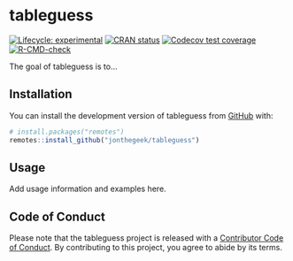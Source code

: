 
<!-- README.md is generated from README.Rmd. Please edit that file -->

# tableguess

<!-- badges: start -->

[![Lifecycle:
experimental](https://img.shields.io/badge/lifecycle-experimental-orange.svg)](https://lifecycle.r-lib.org/articles/stages.html#experimental)
[![CRAN
status](https://www.r-pkg.org/badges/version/tableguess)](https://CRAN.R-project.org/package=tableguess)
[![Codecov test
coverage](https://codecov.io/gh/jonthegeek/tableguess/branch/main/graph/badge.svg)](https://app.codecov.io/gh/jonthegeek/tableguess?branch=main)
[![R-CMD-check](https://github.com/jonthegeek/tableguess/actions/workflows/R-CMD-check.yaml/badge.svg)](https://github.com/jonthegeek/tableguess/actions/workflows/R-CMD-check.yaml)
<!-- badges: end -->

The goal of tableguess is to…

## Installation

You can install the development version of tableguess from
[GitHub](https://github.com/) with:

``` r
# install.packages("remotes")
remotes::install_github("jonthegeek/tableguess")
```

## Usage

Add usage information and examples here.

## Code of Conduct

Please note that the tableguess project is released with a [Contributor
Code of
Conduct](https://jonthegeek.github.io/tableguess/CODE_OF_CONDUCT.html).
By contributing to this project, you agree to abide by its terms.
